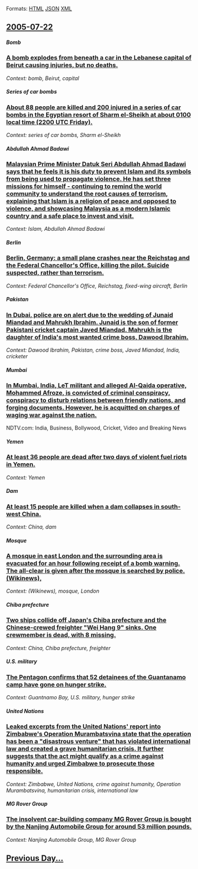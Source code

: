 
Formats: [HTML](2005/07/22/index.html)  [JSON](2005/07/22/index.json)  [XML](2005/07/22/index.xml)  

## [2005-07-22](/news/2005/07/22/index.md)

##### Bomb
### [ A bomb explodes from beneath a car in the Lebanese capital of Beirut causing injuries, but no deaths. ](/news/2005/07/22/a-bomb-explodes-from-beneath-a-car-in-the-lebanese-capital-of-beirut-causing-injuries-but-no-deaths.md)
_Context: bomb, Beirut, capital_

##### Series of car bombs
### [ About 88 people are killed and 200 injured in a series of car bombs in the Egyptian resort of Sharm el-Sheikh at about 0100 local time (2200 UTC Friday). ](/news/2005/07/22/about-88-people-are-killed-and-200-injured-in-a-series-of-car-bombs-in-the-egyptian-resort-of-sharm-el-sheikh-at-about-0100-local-time-220.md)
_Context: series of car bombs, Sharm el-Sheikh_

##### Abdullah Ahmad Badawi
### [ Malaysian Prime Minister Datuk Seri Abdullah Ahmad Badawi says that he feels it is his duty to prevent Islam and its symbols from being used to propagate violence. He has set three missions for himself - continuing to remind the world community to understand the root causes of terrorism, explaining that Islam is a religion of peace and opposed to violence, and showcasing Malaysia as a modern Islamic country and a safe place to invest and visit. ](/news/2005/07/22/malaysian-prime-minister-datuk-seri-abdullah-ahmad-badawi-says-that-he-feels-it-is-his-duty-to-prevent-islam-and-its-symbols-from-being-use.md)
_Context: Islam, Abdullah Ahmad Badawi_

##### Berlin
### [ Berlin, Germany: a small plane crashes near the Reichstag and the Federal Chancellor's Office, killing the pilot. Suicide suspected, rather than terrorism. ](/news/2005/07/22/berlin-germany-a-small-plane-crashes-near-the-reichstag-and-the-federal-chancellor-s-office-killing-the-pilot-suicide-suspected-rather.md)
_Context: Federal Chancellor's Office, Reichstag, fixed-wing aircraft, Berlin_

##### Pakistan
### [ In Dubai, police are on alert due to the wedding of Junaid Miandad and Mahrukh Ibrahim. Junaid is the son of former Pakistani cricket captain Javed Miandad. Mahrukh is the daughter of India's most wanted crime boss, Dawood Ibrahim. ](/news/2005/07/22/in-dubai-police-are-on-alert-due-to-the-wedding-of-junaid-miandad-and-mahrukh-ibrahim-junaid-is-the-son-of-former-pakistani-cricket-capta.md)
_Context: Dawood Ibrahim, Pakistan, crime boss, Javed Miandad, India, cricketer_

##### Mumbai
### [ In Mumbai, India, LeT militant and alleged Al-Qaida operative, Mohammed Afroze, is convicted of criminal conspiracy, conspiracy to disturb relations between friendly nations, and forging documents. However, he is acquitted on charges of waging war against the nation. ](/news/2005/07/22/in-mumbai-india-let-militant-and-alleged-al-qaida-operative-mohammed-afroze-is-convicted-of-criminal-conspiracy-conspiracy-to-disturb.md)
NDTV.com: India, Business, Bollywood, Cricket, Video and Breaking News

##### Yemen
### [ At least 36 people are dead after two days of violent fuel riots in Yemen. ](/news/2005/07/22/at-least-36-people-are-dead-after-two-days-of-violent-fuel-riots-in-yemen.md)
_Context: Yemen_

##### Dam
### [ At least 15 people are killed when a dam collapses in south-west China. ](/news/2005/07/22/at-least-15-people-are-killed-when-a-dam-collapses-in-south-west-china.md)
_Context: China, dam_

##### Mosque
### [ A mosque in east London and the surrounding area is evacuated for an hour following receipt of a bomb warning. The all-clear is given after the mosque is searched by police. (Wikinews), ](/news/2005/07/22/a-mosque-in-east-london-and-the-surrounding-area-is-evacuated-for-an-hour-following-receipt-of-a-bomb-warning-the-all-clear-is-given-after.md)
_Context: (Wikinews), mosque, London_

##### Chiba prefecture
### [ Two ships collide off Japan's Chiba prefecture and the Chinese-crewed freighter "Wei Hang 9" sinks. One crewmember is dead, with 8 missing. ](/news/2005/07/22/two-ships-collide-off-japan-s-chiba-prefecture-and-the-chinese-crewed-freighter-wei-hang-9-sinks-one-crewmember-is-dead-with-8-missing.md)
_Context: China, Chiba prefecture, freighter_

##### U.S. military
### [ The Pentagon confirms that 52 detainees of the Guantanamo camp have gone on hunger strike. ](/news/2005/07/22/the-pentagon-confirms-that-52-detainees-of-the-guantanamo-camp-have-gone-on-hunger-strike.md)
_Context: Guantnamo Bay, U.S. military, hunger strike_

##### United Nations
### [ Leaked excerpts from the United Nations' report into Zimbabwe's Operation Murambatsvina state that the operation has been a "disastrous venture" that has violated international law and created a grave humanitarian crisis. It further suggests that the act might qualify as a crime against humanity and urged Zimbabwe to prosecute those responsible. ](/news/2005/07/22/leaked-excerpts-from-the-united-nations-report-into-zimbabwe-s-operation-murambatsvina-state-that-the-operation-has-been-a-disastrous-ven.md)
_Context: Zimbabwe, United Nations, crime against humanity, Operation Murambatsvina, humanitarian crisis, international law_

##### MG Rover Group
### [ The insolvent car-building company MG Rover Group is bought by the Nanjing Automobile Group for around 53 million pounds. ](/news/2005/07/22/the-insolvent-car-building-company-mg-rover-group-is-bought-by-the-nanjing-automobile-group-for-around-53-million-pounds.md)
_Context: Nanjing Automobile Group, MG Rover Group_

## [Previous Day...](/news/2005/07/21/index.md)

